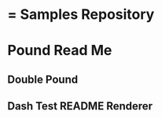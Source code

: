 = Samples Repository
====================


# Pound Read Me

## Double Pound

Dash Test README Renderer
-------------------------

